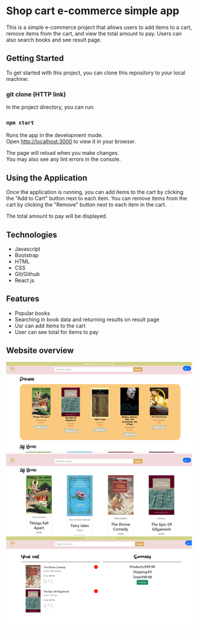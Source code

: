 # Shop cart e-commerce simple app

This is a simple e-commerce project that allows users to add items to a cart, remove items from the cart, and view the total amount to pay.
Users can also search books and see result page.

## Getting Started

To get started with this project, you can clone this repository to your local machine:

### git clone (HTTP link)

In the project directory, you can run:

### `npm start`

Runs the app in the development mode.\
Open [http://localhost:3000](http://localhost:3000) to view it in your browser.

The page will reload when you make changes.\
You may also see any lint errors in the console.

## Using the Application

Once the application is running, you can add items to the cart by clicking the "Add to Cart" button next to each item. You can remove items from the cart by clicking the "Remove" button next to each item in the cart.

The total amount to pay will be displayed.

## Technologies

- Javascript
- Bootstrap
- HTML
- CSS
- Git/Github
- React js

## Features

- Popular books
- Searching in book data and returning results on result page
- Usr can add items to the cart
- User can see total for items to pay

## Website overview

![homepage.shop](./public/page.png)
![homepage.shop](./public/home.png)
![homepage.shop](./public/cart.png)
